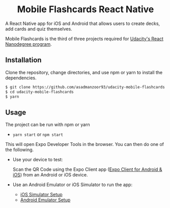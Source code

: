 <h1 align="center">Mobile Flashcards React Native</h1>

A React Native app for iOS and Android that allows users to create decks, add cards and quiz themselves.

Mobile Flashcards is the third of three projects required for [Udacity's React Nanodegree program](https://www.udacity.com/course/react-nanodegree--nd019).

## Installation

Clone the repository, change directories, and use npm or yarn to install the dependencies.

```bash
$ git clone https://github.com/asadmanzoor93/udacity-mobile-flashcards.git
$ cd udacity-mobile-flashcards
$ yarn
```

## Usage

The project can be run with npm or yarn

- `yarn start` or `npm start`

This will open Expo Developer Tools in the browser. You can then do one of the following.

- Use your device to test:

  Scan the QR Code using the Expo Client app ([Expo Client for Android & iOS](https://expo.io/tools#client)) from an Android or iOS device.

- Use an Android Emulator or iOS Simulator to run the app:
  - [iOS Simulator Setup](https://docs.expo.io/versions/v35.0.0/introduction/installation/#ios-simulator)
  - [Android Emulator Setup](https://docs.expo.io/versions/v35.0.0/introduction/installation/#android-emulator)
